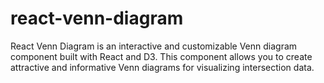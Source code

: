 # react-venn-diagram
React Venn Diagram is an interactive and customizable Venn diagram component built with React and D3. This component allows you to create attractive and informative Venn diagrams for visualizing intersection data.
